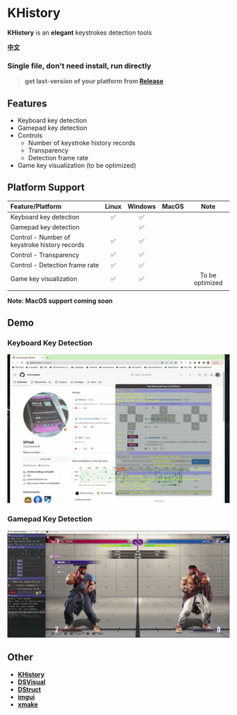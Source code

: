 # KHistory

**KHistory** is an **elegant** keystrokes detection tools

[**中文**](README.md)



### Single file, don't need install, run directly

> **get last-version of your platform from [Release](https://github.com/Sunrisepeak/KHistory/releases)**



## Features

- Keyboard key detection
- Gamepad key detection
- Controls
  - Number of keystroke history records
  - Transparency
  - Detection frame rate
- Game key visualization (to be optimized)



## Platform Support

| Feature/Platform                              | Linux | Windows | MacOS |      Note       |
| :-------------------------------------------- | :---: | :-----: | :---: | :-------------: |
| Keyboard key detection                        |   ✅   |    ✅    |       |                 |
| Gamepad key detection                         |       |    ✅    |       |                 |
| Control - Number of keystroke history records |   ✅   |    ✅    |       |                 |
| Control - Transparency                        |   ✅   |    ✅    |       |                 |
| Control - Detection frame rate                |   ✅   |    ✅    |       |                 |
| Game key visualization                        |   ✅   |    ✅    |       | To be optimized |
|                                               |       |         |       |                 |

**Note: MacOS support coming soon**



## Demo

### Keyboard Key Detection

![](docs/imgs/khistory-keyboard.demo.gif)



### Gamepad Key Detection

![](docs/imgs/khistory-gamepad.demo.gif)



## Other

- [**KHistory**](https://github.com/Sunrisepeak/KHistory)
- [**DSVisual**](https://github.com/Sunrisepeak/DSVisual)
- [**DStruct**](https://github.com/Sunrisepeak/DStruct)
- [**imgui**](https://github.com/ocornut/imgui)
- [**xmake**](https://github.com/xmake-io/xmake)
